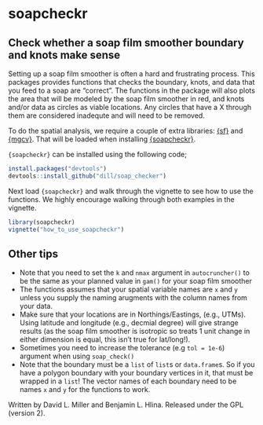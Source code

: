 # soapcheckr

## Check whether a soap film smoother boundary and knots make sense

Setting up a soap film smoother is often a hard and frustrating process.
This packages provides functions that checks the boundary, knots, and
data that you feed to a soap are “correct”. The functions in the package
will also plots the area that will be modeled by the soap film smoother
in red, and knots and/or data as circles as viable locations. Any
circles that have a X through them are considered inadequte and will
need to be removed.

To do the spatial analysis, we require a couple of extra libraries:
[{sf}](https://r-spatial.github.io/sf/) and
[{mgcv}](https://cran.r-project.org/web/packages/mgcv/index.html). That
will be loaded when installing
[{soapcheckr}](https://github.com/dill/soap_checker).

`{soapcheckr}` can be installed using the following code;

``` r
install.packages("devtools")
devtools::install_github("dill/soap_checker")
```

Next load `{soapcheckr}` and walk through the vignette to see how to use
the functions. We highly encourage walking through both examples in the
vignette.

``` r
library(soapcheckr)
vignette("how_to_use_soapcheckr")
```

## Other tips

- Note that you need to set the `k` and `nmax` argument in
  `autocruncher()` to be the same as your planned value in `gam()` for
  your soap film smoother
- The functions assumes that your spatial variable names are `x` and `y`
  unless you supply the naming arugments with the column names from your
  data.
- Make sure that your locations are in Northings/Eastings, (e.g., UTMs).
  Using latitude and longitude (e.g., decmial degree) will give strange
  results (as the soap film smoother is isotropic so treats 1 unit
  change in either dimension is equal, this isn’t true for lat/long!).
- Sometimes you need to increase the tolerance (e.g `tol = 1e-6`)
  argument when using `soap_check()`
- Note that the boundary must be a `list` of `list`s or `data.frame`s.
  So if you have a polygon boundary with your boundary vertices in it,
  that must be wrapped in a `list`! The vector names of each boundary
  need to be names `x` and `y` for the functions to work.

Written by David L. Miller and Benjamin L. Hlina. Released under the GPL
(version 2).

